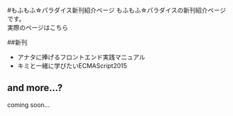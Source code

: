 #もふもふ☆パラダイス新刊紹介ページ
もふもふ☆パラダイスの新刊紹介ページです。  
実際のページはこちら

##新刊
- アナタに捧げるフロントエンド実践マニュアル
- キミと一緒に学びたいECMAScript2015

## and more...?
coming soon...
